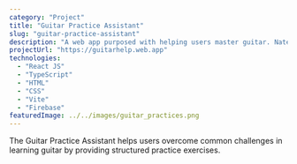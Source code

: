 ```yaml
---
category: "Project"
title: "Guitar Practice Assistant"
slug: "guitar-practice-assistant"
description: "A web app purposed with helping users master guitar. Nate designed and built practices that break users out of bad habits and help them learn complex patterns more simply."
projectUrl: "https://guitarhelp.web.app"
technologies: 
  - "React JS"
  - "TypeScript"
  - "HTML"
  - "CSS"
  - "Vite"
  - "Firebase"
featuredImage: ../../images/guitar_practices.png
---
```


The Guitar Practice Assistant helps users overcome common challenges in learning guitar by providing structured practice exercises.
